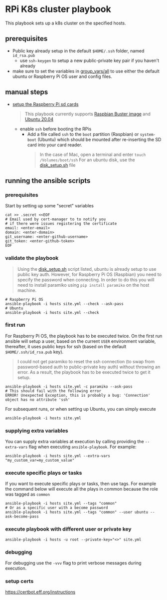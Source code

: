 # RPi K8s cluster playbook

This playbook sets up a k8s cluster on the specified hosts.

## prerequisites

- Public key already setup in the default `$HOME/.ssh` folder, named `id_rsa.pub`
    - use `ssh-keygen` to setup a new public-private key pair if you haven't already
- make sure to set the variables in [group_vars/all](group_vars/all) to use either
  the default ubuntu or Raspberry Pi OS user and config files.

## manual steps

- [setup the Raspberry Pi sd cards][setup_sd_card]
  > This playbook currently supports [Raspbian Buster image][raspbian_buster] and [Ubuntu 20.04][ubuntu2004]
  - enable `ssh` before booting the RPis
    - Add a file called `ssh` to the `boot` partition (Raspbian) or `system-boot` (Ubuntu)
      which should be mounted after re-inserting the SD card into your card reader.
      > In the case of Mac, open a terminal and enter `touch /Volumes/boot/ssh`
      > For an ubuntu disk, use the [disk_setup.sh](disk_setup.sh) file

## running the ansible scripts

### prerequisites

Start by setting up some "secret" variables
```shell script
cat >> .secret <<EOF
# Email used by cert-manager to to notify you
# if there were issues registering the certificate
email: <enter-email>
domain: <enter-domain>
git_username: <enter-github-username>
git_token: <enter-github-token>
EOF
```

### validate the playbook

> Using the [disk_setup.sh](disk_setup.sh) script listed, ubuntu
> is already setup to use public key auth. However, for Raspberry Pi OS
> (Raspbian) you need to specify the password when connecting. In order
> to do this you will need to install paramiko using `pip install paramiko`
> on the host machine.

```shell script
# Raspberry Pi OS
ansible-playbook -i hosts site.yml --check --ask-pass
# Ubuntu
ansible-playbook -i hosts site.yml --check
```

### first run

For Raspberry Pi OS, the playbook has to be executed twice. On the first
run ansible will setup a user, based on the current `USER` environment
variable, thereafter, it uses public keys for ssh (based on the default
`$HOME/.ssh/id_rsa.pub` key).
> I could not get paramiko to reset the ssh connection (to swap from
> password-based auth to public-private key auth) without throwing
> an error. As a result, the playbook has to be executed twice
> to get it setup.
  
```shell script
ansible-playbook -i hosts site.yml -c paramiko --ask-pass
# This should fail with the following error
ERROR! Unexpected Exception, this is probably a bug: 'Connection' object has no attribute 'ssh'
```

For subsequent runs, or when setting up Ubuntu, you can simply execute
```shell script
ansible-playbook -i hosts site.yml
```

### supplying extra variables

You can supply extra variables at execution by calling providing the `--extra-vars`
flag when executing `ansible-playbook`. For example:
```shell script
ansible-playbook -i hosts site.yml --extra-vars "my_custom_var=my_custom_value"
```

### execute specific plays or tasks

If you want to execute specific plays or tasks, then use tags.
For example the command below will execute all the plays in
common because the role was tagged as `common`
```shell script
ansible-playbook -i hosts site.yml --tags "common"
# Or as a specific user with a become password
ansible-playbook -i hosts site.yml --tags "common" --user ubuntu --ask-become-pass
```

### execute playbook with different user or private key

```shell script
ansible-playbook -i hosts -u root --private-key="<>" site.yml 
```

### debugging

For debugging use the `-vvv` flag to print verbose messages during execution. 

### setup certs

https://certbot.eff.org/instructions


[setup_sd_card]: https://garywoodfine.com/how-to-create-raspbian-sd-card-ubuntu/
[raspbian_buster]: https://www.raspberrypi.org/downloads/raspbian/
[ubuntu2004]: https://ubuntu.com/download/server/arm
